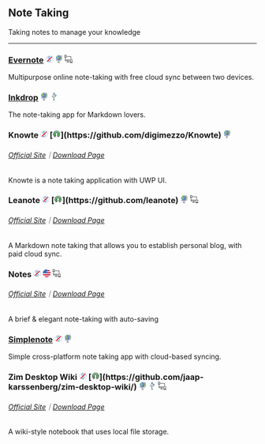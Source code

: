 ## Note Taking

Taking notes to manage your knowledge

---

### [Evernote](https://evernote.com/) ![](../assets/free.png) ![](../assets/earth-globe.png) ![](../assets/multi_platform.png)

Multipurpose online note-taking with free cloud sync between two devices.

### [Inkdrop](https://www.inkdrop.info/) ![](../assets/earth-globe.png) ![](../assets/usb.png)

The note-taking app for Markdown lovers.

### Knowte ![](../assets/free.png) [![](../assets/open-source-icon.png "GPL 3.0@GitHub: https://github.com/digimezzo/Knowte")](https://github.com/digimezzo/Knowte) ![](../assets/earth-globe.png)

###### [Official Site](http://www.digimezzo.com/software/knowte-2/)｜[Download Page](http://www.digimezzo.com/content/software/knowte/)

Knowte is a note taking application with UWP UI.

### Leanote ![](../assets/free.png) [![](../assets/open-source-icon.png "GPL 2.0+@GitHub: https://github.com/leanote")](https://github.com/leanote) ![](../assets/earth-globe.png) ![](../assets/multi_platform.png)

###### [Official Site](https://leanote.com/)｜[Download Page](http://app.leanote.com/)

A Markdown note taking that allows you to establish personal blog, with paid cloud sync.

### Notes ![](../assets/free.png) ![](../assets/united-states.png)  ![](../assets/multi_platform.png)

###### [Official Site](http://www.get-notes.com/)｜[Download Page](http://www.get-notes.com/download)

A brief & elegant note-taking with auto-saving

### [Simplenote](https://simplenote.com/) ![](../assets/free.png) ![](../assets/earth-globe.png)

Simple cross-platform note taking app with cloud-based syncing.

### Zim Desktop Wiki ![](../assets/free.png) [![](../assets/open-source-icon.png "GPL 2.0@GitHub: https://github.com/jaap-karssenberg/zim-desktop-wiki/")](https://github.com/jaap-karssenberg/zim-desktop-wiki/) ![](../assets/earth-globe.png) ![](../assets/usb.png) ![](../assets/multi_platform.png)

###### [Official Site](http://zim-wiki.org/index.html)｜[Download Page](http://zim-wiki.org/downloads.html)

A wiki-style notebook that uses local file storage.
